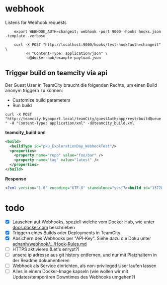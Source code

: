 # webhook
Listens for Webhook requests

```
    export WEBHOOK_AUTH=changeit; webhook -port 9000 -hooks hooks.json -template -verbose
```

```
    curl -X POST "http://localhost:9000/hooks/test-hook?auth=changeit" \
         -H "Content-Type: application/json" \
         -d@docker-hub/example-payload.json
```

## Trigger build on teamcity via api

Der Guest User in TeamCity braucht die folgenden Rechte, um einen Build anonym triggern zu können:

- Customize build parameters
- Run build

`curl -X POST "http://teamcity.hypoport.local/teamCity/guestAuth/app/rest/buildQueue" -H "Content-Type: application/xml" -d@teamcity_build.xml`

**teamcity_build.xml**
```xml
<build>
  <buildType id="pku_ExplorationDay_WebhookTest"/>
  <properties>
    <property name="repo" value="foo/bar" />
    <property name="tag" value="latest" />
  </properties>
</build>
```

**Response**
```xml
<?xml version="1.0" encoding="UTF-8" standalone="yes"?><build id="13728362" buildTypeId="pku_ExplorationDay_WebhookTest" state="queued" href="/httpAuth/app/rest/buildQueue/id:13728362" webUrl="http://teamcity.hypoport.local/teamCity/viewQueued.html?itemId=13728362"><buildType id="pku_ExplorationDay_WebhookTest" name="webhook test" projectName="PKU - Privatkredit Unit :: Exploration Day" projectId="pku_ExplorationDay" href="/httpAuth/app/rest/buildTypes/id:pku_ExplorationDay_WebhookTest" webUrl="http://teamcity.hypoport.local/teamCity/viewType.html?buildTypeId=pku_ExplorationDay_WebhookTest"/><queuedDate>20181210T154002+0100</queuedDate><triggered type="user" date="20181210T154002+0100"><user username="marc.redemske" name="marc.redemske@europace.de" id="384" href="/httpAuth/app/rest/users/id:384"/></triggered><changes href="/httpAuth/app/rest/changes?locator=build:(id:13728362)"/><revisions count="0"/><compatibleAgents href="/httpAuth/app/rest/agents?locator=compatible:(build:(id:13728362))"/><artifacts href="/httpAuth/app/rest/builds/id:13728362/artifacts/children/"/><properties count="6"><property name="repo" value="foo/bar"/><property name="tag" value="latest"/><property name="teamcity.agent.ssh_key" value="/overrides/.ssh/id_rsa" inherited="true"/><property name="teamcity.agent.vault_key" value="/vault_key" inherited="true"/><property name="vault.address" value="https://vault.pku.rz-europace.local:8200" inherited="true"/><property name="vault.skip_verify" value="1" inherited="true"/></properties></build>
```

# todo

- [x] Lauschen auf Webhooks, speziell welche vom Docker Hub, wie unter [docs.docker.com](https://docs.docker.com/docker-hub/webhooks/) beschrieben
- [x] Triggern eines Builds oder Deployments in TeamCity
- [x] Absichern des Webhooks per "API-Key". Siehe dazu die Doku unter [adnanh/webhook/.../Hook-Rules.md](https://github.com/adnanh/webhook/blob/master/docs/Hook-Rules.md)
- [ ] HTTPS aktivieren (Let's enrypt?)
- [ ] unsere ip adresse aus git history entfernen, und nur mit Platzhaltern in der Readme dokumentieren
- [ ] Webhook als Service einrichten, als non-privileged User laufen lassen
- [ ] Alles in einem Docker-Image kapseln (wie wollen wir mit Updates/temporären Downtimes des Webhooks umgehen?)
